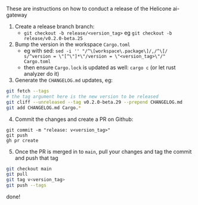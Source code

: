 These are instructions on how to conduct a release of the Helicone ai-gateway

1) Create a release branch branch:
    - `git checkout -b release/<version_tag>` eg `git checkout -b release/v0.2.0-beta.25`
2) Bump the version in the workspace `Cargo.toml`
    - eg with sed: `sed -i '' "/^\[workspace\.package\]/,/^\[/ s/^version = \"[^\"]*\"/version = \"<version_tag>\"/" Cargo.toml`
    - then ensure `Cargo.lock` is updated as well: `cargo c` (or let rust analyzer do it)
3) Generate the `CHANGELOG.md` updates, eg:

```sh
git fetch --tags
# the tag argument here is the new version to be released
git cliff --unreleased --tag v0.2.0-beta.29 --prepend CHANGELOG.md
git add CHANGELOG.md Cargo.*
```

4) Commit the changes and create a PR on Github:

```
git commit -m "release: v<version_tag>"
git push
gh pr create
```

5) Once the PR is merged in to `main`, pull your changes and tag the commit and push that tag
```sh
git checkout main
git pull
git tag v<version_tag>
git push --tags
```

done!